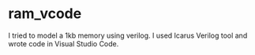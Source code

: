 # ram_vcode
I tried to model a 1kb memory using verilog. I used Icarus Verilog tool and wrote code in Visual Studio Code.
